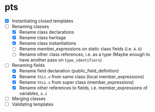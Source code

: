 # pts

- [x] Instantiating closed templates
- [ ] Renaming classes
  - [x] Rename class declarations
  - [x] Rename class heritage
  - [x] Rename class instantiations
  - [ ] Rename member_expressions on static class fields (i.e. `A.k`)
  - [ ] Rename other class references, i.e. as a type (Maybe enough to have another pass on `type_identifiers`)
- [ ] Renaming fields
  - [x] Rename field declaration (public_field_definition)
  - [x] Rename `this.x` from same class (local member_expressions)
  - [x] Rename `this.x` from super class (member_expressions)
  - [x] Rename other references to fields, i.e. member_expressions of variables, `a.i`
- [ ] Merging classes
- [ ] Validating templates
